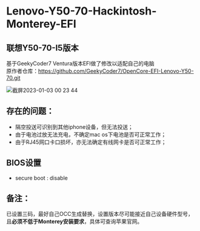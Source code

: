 # Lenovo-Y50-70-Hackintosh-Monterey-EFI
## 联想Y50-70-I5版本

基于GeekyCoder7 Ventura版本EFI做了修改以适配自己的电脑<br>
原作者仓库：https://github.com/GeekyCoder7/OpenCore-EFI-Lenovo-Y50-70.git

![截屏2023-01-03 00 23 44](https://user-images.githubusercontent.com/93360682/210303507-e6d3605c-719d-4a44-8bda-df78f5fadd71.png)

## 存在的问题：
- 隔空投送可识别到其他iphone设备，但无法投送；
- 由于电池过放无法充电，不确定mac os下电池是否可正常工作；
- 由于RJ45网口卡口损坏，亦无法确定有线网卡是否可正常工作；

## BIOS设置
- secure boot : disable

## 备注：
已设置三码，最好自己OCC生成替换，设置版本尽可能接近自己设备硬件型号，且**必须不低于Monterey安装要求**，具体可查询苹果官网。
